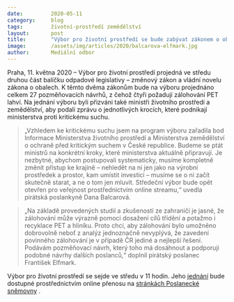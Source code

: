 ```yaml
---
date:         2020-05-11
category:     blog
tags:         životní-prostředí zemědělství 
layout:       post
title:        "Výbor pro životní prostředí se bude zabývat zákonem o obalech a suchem v ČR"
image:        /assets/img/articles/2020/balcarova-elfmark.jpg
author:       Mediální odbor
---  
```

 


Praha, 11. května 2020 – Výbor pro životní prostředí projedná ve středu druhou část balíčku odpadové legislativy – změnový zákon a vládní novelu zákona o obalech. K těmto dvěma zákonům bude na výboru projednáno celkem 27 pozměňovacích návrhů, z čehož čtyři požadují zálohování PET lahví. Na jednání výboru byli přizváni také ministři životního prostředí a zemědělství, aby podali zprávu o jednotlivých krocích, které podnikají ministerstva proti kritickému suchu. 

> „Vzhledem ke kritickému suchu jsem na program výboru zařadila bod Informace Ministerstva životního prostředí a Ministerstva zemědělství o ochraně před kritickým suchem v České republice. Budeme se ptát ministrů na konkrétní kroky, které ministerstva aktuálně připravují. Je nezbytné, abychom postupovali systematicky, musíme kompletně změnit přístup ke krajině – nehledět na ni jen jako na výrobní prostředek a prostor, kam umístit investici – musíme se o ni začít skutečně starat, a ne o tom jen mluvit. Středeční výbor bude opět otevřen pro veřejnost prostřednictvím online streamu,“ uvedla pirátská poslankyně Dana Balcarová.

> „Na základě provedených studií a zkušeností ze zahraničí je jasné, že zálohování může výrazně pomoci dosažení cílů třídění a potažmo i recyklace PET a hliníku. Proto chci, aby zálohování bylo umožněno dobrovolně neboť z analýz jednoznačně nevyplývá, že zavedení povinného zálohování je v případě ČR jediné a nejlepší řešení. Podávám pozměňovací návrh, který toho má dosáhnout a podporuji podobné návrhy dalších poslanců,“ doplnil pirátský poslanec František Elfmark.

Výbor pro životní prostředí se sejde ve středu v 11 hodin. Jeho [jednání](https://www.psp.cz/sqw/hp.sqw?k=4612&z=13900) bude dostupné prostřednictvím online přenosu na [stránkách Poslanecké sněmovny](https://www.psp.cz/sqw/hp.sqw?k=1357) . 
